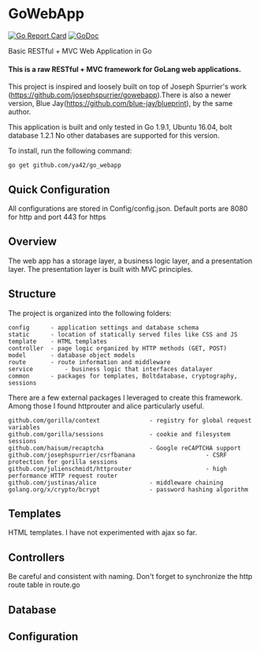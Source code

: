 # GoWebApp

[![Go Report Card](https://goreportcard.com/badge/github.com/ya42/go_webapp)](https://goreportcard.com/report/github.com/ya42/go_webapp)
[![GoDoc](https://godoc.org/github.com/ya42/go_webapp?status.svg)](https://godoc.org/github.com/ya42/go_webapp) 

Basic RESTful + MVC Web Application in Go

#### This is a raw RESTful + MVC framework for GoLang web applications.

This project is inspired and loosely built on top of Joseph Spurrier's work (https://github.com/josephspurrier/gowebapp).There is also a newer version, Blue Jay(https://github.com/blue-jay/blueprint), by the same author.

This application is built and only tested in Go 1.9.1, Ubuntu 16.04, bolt database 1.2.1
No other databases are supported for this version.

To install, run the following command:
~~~
go get github.com/ya42/go_webapp
~~~

## Quick Configuration

All configurations are stored in Config/config.json.
Default ports are 8080 for http and port 443 for https

## Overview

The web app has a storage layer, a business logic layer, and a presentation layer. The presentation layer is built 
with MVC principles. 

## Structure

The project is organized into the following folders:

~~~
config		- application settings and database schema
static		- location of statically served files like CSS and JS
template	- HTML templates
controller	- page logic organized by HTTP methods (GET, POST)
model		- database object models
route		- route information and middleware
service         - business logic that interfaces datalayer
common		- packages for templates, Boltdatabase, cryptography, sessions
~~~

There are a few external packages I leveraged to create this framework. Among those I found httprouter and alice particularly useful.

~~~
github.com/gorilla/context				- registry for global request variables
github.com/gorilla/sessions				- cookie and filesystem sessions
github.com/haisum/recaptcha				- Google reCAPTCHA support
github.com/josephspurrier/csrfbanana 	                - CSRF protection for gorilla sessions
github.com/julienschmidt/httprouter 	                - high performance HTTP request router
github.com/justinas/alice				- middleware chaining
golang.org/x/crypto/bcrypt 				- password hashing algorithm
~~~

## Templates
HTML templates. I have not experimented with ajax so far.

## Controllers
Be careful and consistent with naming. Don't forget to synchronize the http route table in route.go

## Database


## Configuration


